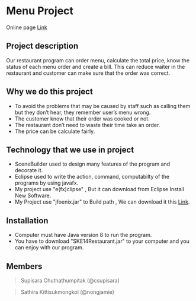 # Menu Project

Online page [Link](https://csupisara.github.io/MenuProject/)

## Project description
Our restaurant program can order menu, calculate the total price, know the status of each menu order and create a bill. 
This can reduce waiter in the restaurant and customer can make sure that the order was correct.

## Why we do this project
- To avoid the problems that may be caused by staff such as calling them but they don’t hear, they remember user’s menu wrong.
- The customer know that their order was cooked or not.
- The restaurant don’t need to waste their time take an order.
- The price can be calculate fairly.

## Technology that we use in project
- SceneBuilder used to design many features of the program and decorate it.
- Eclipse used to write the action, command, computabilty of the programs by using javafx.
- My project use "e(fx)clipse" , But it can download from Eclipse Install New Software.
- My Project use "jfoenix.jar" to Build path , We can download it this [Link](https://github.com/jfoenixadmin/JFoenix).

## Installation
- Computer must have Java version 8 to run the program.
- You have to download "SKE14Restaurant.jar" to your computer and you can enjoy with our program.

## Members
> Supisara Chuthathumpitak (@csupisara)

> Sathira Kittisukmongkol (@nongjamie)
